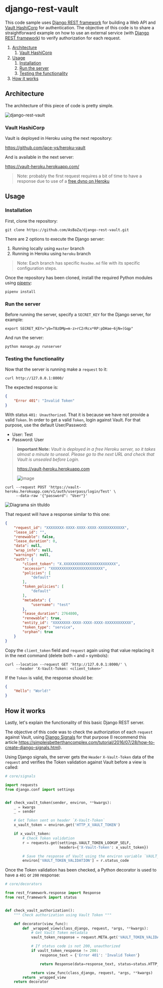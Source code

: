 # django-rest-vault

This code sample uses [Django REST framework](https://www.django-rest-framework.org/)
for building a Web API and [Vault HashiCorp](https://www.vaultproject.io/) for authentication.
The objective of this code is to share a straightforward example on how to use an external
service (with [Django REST framework](https://www.django-rest-framework.org/)) 
to verify authorization for each request.

1. [Architecture](#architecture)
    1. [Vault HashiCorp](#vault-hashicorp)
1. [Usage](#usage)
    1. [Installation](#installation)
    1. [Run the server](#run-the-server)
    1. [Testing the functionality](#testing-the-functionality)
1. [How it works](#how-it-works)


## Architecture

The architecture of this piece of code is pretty simple.

![django-rest-vault](https://user-images.githubusercontent.com/40063730/107853797-4886db00-6e18-11eb-9a45-3b37db9cfc9e.jpg)

### Vault HashiCorp

Vault is deployed in Heroku using the next repository:

https://github.com/jace-ys/heroku-vault

And is available in the next server:

https://vault-heroku.herokuapp.com/

> Note: probably the first request requires a bit of time to have a response due to use
> of a [free dyno on Heroku](https://devcenter.heroku.com/articles/free-dyno-hours)

## Usage

### Installation

First, clone the repository:

```shell
git clone https://github.com/AsBaZa/django-rest-vault.git
```

There are 2 options to execute the Django server:

 1. Running locally using `master` branch
 1. Running in Heroku using `heroku` branch

> Note: Each branch has specific `Readme.md` file with its specific configuration steps.

Once the repository has been cloned, install the required Python modules using 
[pipenv](https://pipenv.pypa.io/en/latest/):

```shell
pipenv install
```

### Run the server

Before running the server, specify a `SECRET_KEY` for the Django server, for example:

```shell
export SECRET_KEY="yb=T8zDMp=m-z>rC2rRcx*RP:pDHae~6jN=(Gqp"
```

And run the server:

```shell
python manage.py runserver
```

### Testing the functionality

Now that the server is running make a `request` to it:

```shell
curl http://127.0.0.1:8000/
```

The expected response is:

```json
{
    "Error 401": "Invalid Token"
}
```

With status `401: Unauthorized`. That it is because we have not provide a valid `Token`.
In order to get a valid `Token`, login against Vault. For that purpose, use the default
User/Password:

 - User: Test
 - Password: User

> **Important Note:** _Vault is deployed in a free Heroku server, so it takes almost a minute
> to unseal. Please go to the next URL and check that Vault is unsealed before Login._
> 
> https://vault-heroku.herokuapp.com
>
> ![image](https://user-images.githubusercontent.com/40063730/107856513-ee424600-6e28-11eb-96f3-6c59aa510fda.png)

```shell
curl --request POST 'https://vault-heroku.herokuapp.com/v1/auth/userpass/login/Test' \
     --data-raw '{"password": "User"}'
```

![Diagrama sin títuldo](https://user-images.githubusercontent.com/40063730/107853604-42dcc580-6e17-11eb-9ac5-171c459d16d5.jpg)

That request will have a response similar to this one:

```json
{
    "request_id": "XXXXXXXX-XXXX-XXXX-XXXX-XXXXXXXXXXXX",
    "lease_id": "",
    "renewable": false,
    "lease_duration": 0,
    "data": null,
    "wrap_info": null,
    "warnings": null,
    "auth": {
        "client_token": "X.XXXXXXXXXXXXXXXXXXXXXXXX",
        "accessor": "XXXXXXXXXXXXXXXXXXXXXXXX",
        "policies": [
            "default"
        ],
        "token_policies": [
            "default"
        ],
        "metadata": {
            "username": "test"
        },
        "lease_duration": 2764800,
        "renewable": true,
        "entity_id": "XXXXXXXX-XXXX-XXXX-XXXX-XXXXXXXXXXXX",
        "token_type": "service",
        "orphan": true
    }
}
```

Copy the `client_token` field and `request` again using that value replacing it in the 
next command (delete both `<` and `>` symbols):

```shell
curl --location --request GET 'http://127.0.0.1:8000/' \
     --header 'X-Vault-Token: <client_token>'
```

If the `Token` is valid, the response should be:

```json
{
    "Hello": "World!"
}
```

## How it works

Lastly, let's explain the functionality of this basic Django REST server. 

The objective of this code was to check the authorization of each `request` against Vault,
using [Django Signals](https://docs.djangoproject.com/en/3.1/topics/signals/) for that
purpose (I recommend this article https://simpleisbetterthancomplex.com/tutorial/2016/07/28/how-to-create-django-signals.html).

Using Django signals, the server gets the `Header` `X-Vault-Token` data of the `request` and 
verifies the Token validation against Vault before a view is called:

```python
# core/signals

import requests
from django.conf import settings


def check_vault_token(sender, environ, **kwargs):
    _ = kwargs
    _ = sender

    # Get Token sent on header `X-Vault-Token`
    x_vault_token = environ.get('HTTP_X_VAULT_TOKEN')

    if x_vault_token:
        # Check Token validation
        r = requests.get(settings.VAULT_TOKEN_LOOKUP_SELF,
                         headers={'X-Vault-Token': x_vault_token})

        # Save the response of Vault using the environ variable `VAULT_TOKEN_RESPONSE`
        environ['VAULT_TOKEN_VALIDATION'] = r.status_code
```

Once the Token validation has been checked, a Python decorator is used to have a `401` or 
`200` response:

```python
# core/decorators

from rest_framework.response import Response
from rest_framework import status


def check_vault_authorization():
    """ Check authorization using Vault Token """

    def decorator(view_func):
        def _wrapped_view(class_django, request, *args, **kwargs):
            # Get Vault Token metadata
            vault_token_response = request.META.get('VAULT_TOKEN_VALIDATION')

            # If status code is not 200, unauthorized
            if vault_token_response != 200:
                response_text = {'Error 401': 'Invalid Token'}

                return Response(data=response_text, status=status.HTTP_401_UNAUTHORIZED)

            return view_func(class_django, request, *args, **kwargs)
        return _wrapped_view
    return decorator
```
